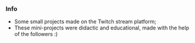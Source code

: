 ### Info
- Some small projects made on the Twitch stream platform;
- These mini-projects were didactic and educational, made with the help of the followers :)
